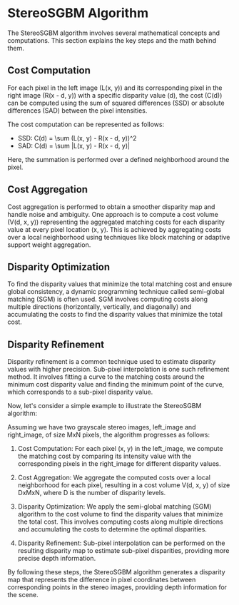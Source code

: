 # StereoSGBM Algorithm

The StereoSGBM algorithm involves several mathematical concepts and computations. This section explains the key steps and the math behind them.

## Cost Computation

For each pixel in the left image (L(x, y)) and its corresponding pixel in the right image (R(x - d, y)) with a specific disparity value (d), the cost (C(d)) can be computed using the sum of squared differences (SSD) or absolute differences (SAD) between the pixel intensities.

The cost computation can be represented as follows:
- SSD: C(d) = \sum (L(x, y) - R(x - d, y))^2
- SAD: C(d) = \sum |L(x, y) - R(x - d, y)|

Here, the summation is performed over a defined neighborhood around the pixel.

## Cost Aggregation

Cost aggregation is performed to obtain a smoother disparity map and handle noise and ambiguity. One approach is to compute a cost volume (V(d, x, y)) representing the aggregated matching costs for each disparity value at every pixel location (x, y). This is achieved by aggregating costs over a local neighborhood using techniques like block matching or adaptive support weight aggregation.

## Disparity Optimization

To find the disparity values that minimize the total matching cost and ensure global consistency, a dynamic programming technique called semi-global matching (SGM) is often used. SGM involves computing costs along multiple directions (horizontally, vertically, and diagonally) and accumulating the costs to find the disparity values that minimize the total cost.

## Disparity Refinement

Disparity refinement is a common technique used to estimate disparity values with higher precision. Sub-pixel interpolation is one such refinement method. It involves fitting a curve to the matching costs around the minimum cost disparity value and finding the minimum point of the curve, which corresponds to a sub-pixel disparity value.

Now, let's consider a simple example to illustrate the StereoSGBM algorithm:

Assuming we have two grayscale stereo images, left_image and right_image, of size MxN pixels, the algorithm progresses as follows:

1. Cost Computation:
   For each pixel (x, y) in the left_image, we compute the matching cost by comparing its intensity value with the corresponding pixels in the right_image for different disparity values.

2. Cost Aggregation:
   We aggregate the computed costs over a local neighborhood for each pixel, resulting in a cost volume V(d, x, y) of size DxMxN, where D is the number of disparity levels.

3. Disparity Optimization:
   We apply the semi-global matching (SGM) algorithm to the cost volume to find the disparity values that minimize the total cost. This involves computing costs along multiple directions and accumulating the costs to determine the optimal disparities.

4. Disparity Refinement:
   Sub-pixel interpolation can be performed on the resulting disparity map to estimate sub-pixel disparities, providing more precise depth information.

By following these steps, the StereoSGBM algorithm generates a disparity map that represents the difference in pixel coordinates between corresponding points in the stereo images, providing depth information for the scene.


